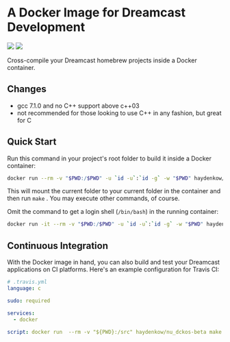 # A Docker Image for Dreamcast Development

[![](https://images.microbadger.com/badges/image/haydenkow/nu_dckos-beta.svg)](https://microbadger.com/images/haydenkow/nu_dckos-beta)
[![](https://img.shields.io/docker/pulls/haydenkow/nu_dckos-beta.svg?cacheSeconds=3600)](https://hub.docker.com/r/haydenkow/nu_dckos-beta/)

Cross-compile your Dreamcast homebrew projects inside a Docker container.

## Changes
- gcc 7.1.0 and no C++ support above c++03
- not recommended for those looking to use C++ in any fashion, but great for C

## Quick Start

Run this command in your project's root folder to build it inside a Docker container:

```bash
docker run --rm -v "$PWD:/$PWD" -u `id -u`:`id -g` -w "$PWD" haydenkow/nu_dckos-beta make
```

This will mount the current folder to your current folder  in the container and then run `make` . You may execute other commands, of course.

Omit the command to get a login shell (`/bin/bash`) in the running container:

```bash
docker run -it --rm -v "$PWD:/$PWD" -u `id -u`:`id -g` -w "$PWD" haydenkow/nu_dckos-beta bash
```

## Continuous Integration

With the Docker image in hand, you can also build and test your Dreamcast applications on CI platforms. Here's an example configuration for Travis CI:

```yaml
# .travis.yml
language: c

sudo: required

services:
  - docker

script: docker run  --rm -v "${PWD}:/src" haydenkow/nu_dckos-beta make test
```

